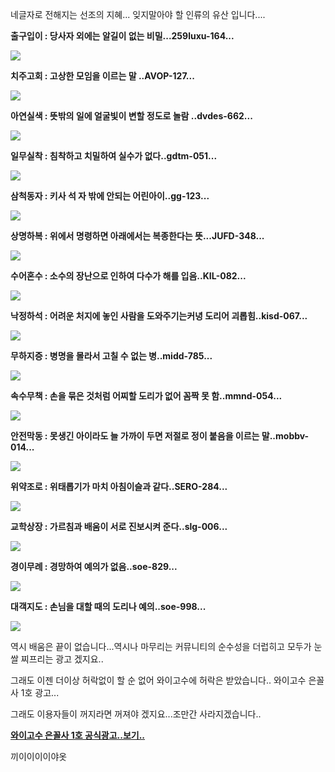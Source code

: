 네글자로 전해지는 선조의 지혜... 잊지말아야 할 인류의 유산 입니다....



**출구입이 : 당사자 외에는 알길이 없는 비밀...259luxu-164...**

![](https://github.com/jeongsamie/viral_image/blob/master/259luxu-164.gif)

**치주고회 : 고상한 모임을 이르는 말 ..AVOP-127...**

![](https://github.com/jeongsamie/viral_image/blob/master/AVOP-127.gif)

**아연실색 : 뜻밖의 일에 얼굴빛이 변할 정도로 놀람 ..dvdes-662...**

![](https://github.com/jeongsamie/viral_image/blob/master/dvdes-662.gif)

**일무실착 : 침착하고 치밀하여 실수가 없다..gdtm-051...**

![](https://github.com/jeongsamie/viral_image/blob/master/gdtm-051.gif)

**삼척동자 : 키사 석 자 밖에 안되는 어린아이..gg-123...**

![](https://github.com/jeongsamie/viral_image/blob/master/gg-123.gif)

**상명하복 : 위에서 명령하면 아래에서는 복종한다는 뜻...JUFD-348...**

![](https://github.com/jeongsamie/viral_image/blob/master/JUFD-348.gif)

**수어혼수 : 소수의 장난으로 인하여 다수가 해를 입음..KIL-082...**

![](https://github.com/jeongsamie/viral_image/blob/master/KIL-082.gif)

**낙정하석 : 어려운 처지에 놓인 사람을 도와주기는커녕 도리어 괴롭힘..kisd-067...**

![](https://github.com/jeongsamie/viral_image/blob/master/kisd-067.gif)

**무하지증 : 병명을 몰라서 고칠 수 없는 병..midd-785...**

![](https://github.com/jeongsamie/viral_image/blob/master/midd-785.gif)

**속수무책 : 손을 묶은 것처럼 어찌할 도리가 없어 꼼짝 못 함..mmnd-054...**

![](https://github.com/jeongsamie/viral_image/blob/master/mmnd-054.gif)

**안전막동 : 못생긴 아이라도 늘 가까이 두면 저절로 정이 붙음을 이르는 말..mobbv-014...**

![](https://github.com/jeongsamie/viral_image/blob/master/mobbv-014.gif)

**위약조로 : 위태롭기가 마치 아침이슬과 같다..SERO-284...**

![](https://github.com/jeongsamie/viral_image/blob/master/SERO-284.gif)

**교학상장 : 가르침과 배움이 서로 진보시켜 준다..slg-006...**

![](https://github.com/jeongsamie/viral_image/blob/master/slg-006.gif)

**경이무례 : 경망하여 예의가 없음..soe-829...**

![](https://github.com/jeongsamie/viral_image/blob/master/soe-829.gif)

**대객지도 : 손님을 대할 때의 도리나 예의..soe-998...**

![](https://github.com/jeongsamie/viral_image/blob/master/soe-998.gif)





역시 배움은 끝이 없습니다...역시나 마무리는 커뮤니티의 순수성을 더럽히고 모두가 눈쌀 찌프리는 광고 겠지요..

그래도 이젠 더이상 허락없이 할 순 없어 와이고수에 허락은 받았습니다.. 와이고수 은꼴사 1호 광고...

그래도 이용자들이 꺼지라면 꺼져야 겠지요...조만간 사라지겠습니다..

**[와이고수 은꼴사 1호 공식광고..보기..](https://www.ygosu.com/community/adultpic/59372/?search=&searcht=&order=r_no&s_category=0&page=1&newwindow=&split_idx=0)**



끼이이이이야옷